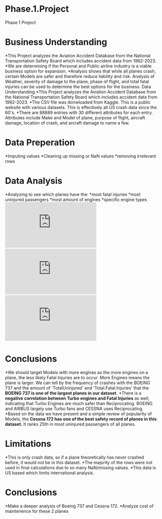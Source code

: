 # Phase.1.Project
Phase 1 Project

# Business Understanding
*This Project analyzes the Aviation Accident Database from the National Transportation Safety Board which includes accident data from 1962-2023.
*We are determining if the Personal and Public airline industry is a viable business option for expansion.
*Analysis shows that while all planes crash, certain Models are safer and therefore reduce liability and risk. Analysis of Weather, severity of damage to the plane, phase of flight, and total fatal injuries can be used to determine the best options for the business.
Data Understanding
*This Project analyzes the Aviation Accident Database from the National Transportation Safety Board which includes accident data from 1962-2023.
*The CSV file was donwloaded from Kaggle. This is a public website with various datasets. This is effectively all US crash data since the 60's.
*There are 88889 entries with 30 different attributes for each entry. Attributes include Make and Model of plane, purpose of flight, aircraft damage, location of crash, and arcraft damage to name a few.

# Data Preperation
*Imputing values
*Cleaning up missing or NaN values
*removing irrelevant rows

# Data Analysis
*Analyzing to see which planes have the: 
*most fatal injuries
*most uninjured passengers
*most amount of engines
*specific engine types
![Fatal Injuries by Engine Type](https://github.com/byrdwcrawford/Phase.1.Project/blob/main/Engine%20Type%20Viz.pdf)
![Total Fatal Injuries](https://github.com/byrdwcrawford/Phase.1.Project/blob/main/Fatal%20Injuries%20Viz.pdf)
![Fatal Injuries by Engine Number](https://github.com/byrdwcrawford/Phase.1.Project/blob/main/Number%20of%20Engines%20Viz.pdf)

# Conclusions
*We should target Models with more engines as the more engines on a plane, the less likely Fatal Injuries are to occur. More Engines means the plane is larger. We can tell by the frequency of crashes with the BOEING 737 and the amount of 'TotalUninjured' and 'Total.Fatal.Injuries' that the **BOEING 737 is one of the largest planes in our dataset.**
*There is a **negative correlation between Turbo engines and Fatal Injuries** as well, indicating that Turbo Engines are much safer than Reciprocating. BOEING and AIRBUS largely use Turbo fans and CESSNA uses Reciprocating.
*Based on the data we have present and a simple review of popularity of Models, the **Cessna 172 has one of the best safety record of planes in this dataset.** It ranks 25th in most uninjured passengers of all planes.

# Limitations
*This is only crash data, so if a plane theoretically has never crashed before, it would not be in this dataset.
*The majority of the rows were not used in final calculations due to so many NaN/missing values.
*This data is US based which limits international analysis.

# Conclusions
*Make a deeper analysis of Boeing 737 and Cessna 172.
*Analyze cost of maintenence for these 2 planes